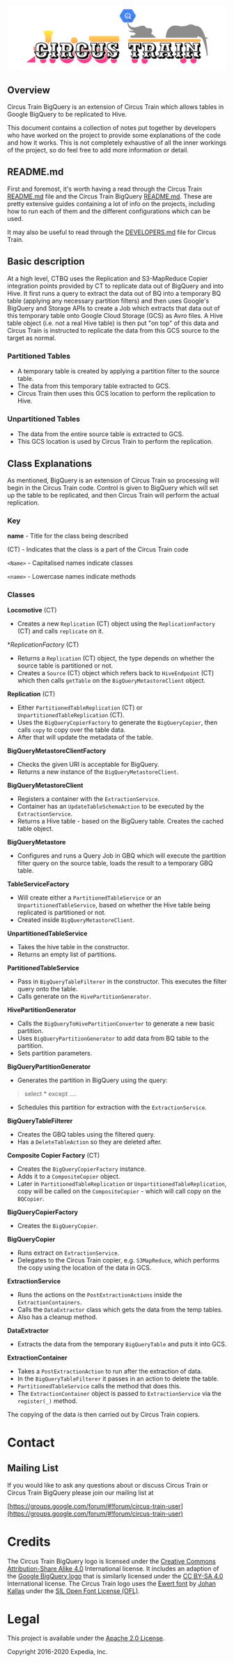 ![Circus Train BigQuery.](circus-train-bigquery.png "Moving data from Google BigQuery to Hive.")

## Overview 
Circus Train BigQuery is an extension of Circus Train which allows tables in Google BigQuery to be replicated to Hive.

This document contains a collection of notes put together by developers who have worked on the project to provide some explanations of the code and how it works. This is not completely exhaustive of all the inner workings of the project, so do feel free to add more information or detail. 


## README.md

First and foremost, it's worth having a read through the Circus Train [README.md](https://github.com/HotelsDotCom/circus-train/blob/master/README.md) file and the Circus Train BigQuery [README.md](https://github.com/HotelsDotCom/circus-train-bigquery/blob/master/README.md). These are pretty extensive guides containing a lot of info on the projects, including how to run each of them and the different configurations which can be used. 

It may also be useful to read through the [DEVELOPERS.md](https://github.com/HotelsDotCom/circus-train/blob/master/DEVELOPERS.md) file for Circus Train. 


## Basic description

At a high level, CTBQ uses the Replication and S3-MapReduce Copier integration points provided by CT to replicate data out of BigQuery and into Hive. It first runs a query to extract the data out of BQ into a temporary BQ table (applying any necessary partition filters) and then uses Google's BigQuery and Storage APIs to create a Job which extracts that data out of this temporary table onto Google Cloud Storage (GCS) as Avro files. A Hive table object (i.e. not a real Hive table) is then put "on top" of this data and Circus Train is instructed to replicate the data from this GCS source to the target as normal.


### Partitioned Tables

* A temporary table is created by applying a partition filter to the source table. 
* The data from this temporary table extracted to GCS. 
* Circus Train then uses this GCS location to perform the replication to Hive.


### Unpartitioned Tables

* The data from the entire source table is extracted to GCS.
* This GCS location is used by Circus Train to perform the replication. 


## Class Explanations
As mentioned, BigQuery is an extension of Circus Train so processing will begin in the Circus Train code. Control is given to BigQuery which will set up the table to be replicated, and then Circus Train will perform the actual replication. 


### Key

**name** - Title for the class being described

(CT) - Indicates that the class is a part of the Circus Train code 

`<Name>` -  Capitalised names indicate classes

`<name>` - Lowercase names indicate methods


### Classes

**Locomotive** (CT)

* Creates a new `Replication` (CT) object using the `ReplicationFactory` (CT) and calls `replicate` on it.

**ReplicationFactory* (CT)

* Returns a `Replication` (CT) object, the type depends on whether the source table is partitioned or not.
* Creates a `Source` (CT) object which refers back to `HiveEndpoint` (CT) which then calls `getTable` on the `BigQueryMetastoreClient` object.  

**Replication** (CT)

* Either `PartitionedTableReplication` (CT) or `UnpartitionedTableReplication` (CT).
* Uses the `BigQueryCopierFactory` to generate the `BigQueryCopier`, then calls `copy` to copy over the table data. 
* After that will update the metadata of the table. 


**BigQueryMetastoreClientFactory**

* Checks the given URI is acceptable for BigQuery.
* Returns a new instance of the `BigQueryMetastoreClient`.


**BigQueryMetastoreClient**

* Registers a container with the `ExtractionService`.
* Container has an `UpdateTableSchemaAction` to be executed by the `ExtractionService`.
* Returns a Hive table - based on the BigQuery table. Creates the cached table object.


**BigQueryMetastore**

* Configures and runs a Query Job in GBQ which will execute the partition filter query on the source table, loads the result to a temporary GBQ table.


**TableServiceFactory**

* Will create either a `PartitionedTableService` or an `UnpartitionedTableService`, based on whether the Hive table being replicated is partitioned or not.
* Created inside `BigQueryMetastoreClient`.


**UnpartitionedTableService**

* Takes the hive table in the constructor. 
* Returns an empty list of partitions. 


**PartitionedTableService**

* Pass in `BigQueryTableFilterer` in the constructor. This executes the filter query onto the table.
* Calls generate on the `HivePartitionGenerator`.


**HivePartitionGenerator** 

* Calls the `BigQueryToHivePartitionConverter` to generate a new basic partition.
* Uses `BigQueryPartitionGenerator` to add data from BQ table to the partition.
* Sets partition parameters.


**BigQueryPartitionGenerator**

* Generates the partition in BigQuery using the query:
> select * except <partition column> ....

* Schedules this partition for extraction with the `ExtractionService`.


**BigQueryTableFilterer** 

* Creates the GBQ tables using the filtered query.
* Has a `DeleteTableAction` so they are deleted after.


**Composite Copier Factory** (CT)

* Creates the `BigQueryCopierFactory` instance.
* Adds it to a `CompositeCopier` object.
* Later in `PartitionedTableReplication` or `UnpartitionedTableReplication`, copy will be called on the `CompositeCopier` - which will call copy on the `BQCopier`.


**BigQueryCopierFactory**

* Creates the `BigQueryCopier`.


**BigQueryCopier**

* Runs extract on `ExtractionService`.
* Delegates to the Circus Train copier, e.g. `S3MapReduce`, which performs the copy using the location of the data in GCS. 


**ExtractionService**

* Runs the actions on the `PostExtractionActions` inside the `ExtractionContainers`.
* Calls the `DataExtractor` class which gets the data from the temp tables.
* Also has a cleanup method.


**DataExtractor** 

* Extracts the data from the temporary `BigQueryTable` and puts it into GCS.


**ExtractionContainer** 

* Takes a `PostExtractionAction` to run after the extraction of data.
* In the `BigQueryTableFilterer` it passes in an action to delete the table.
* `PartitionedTableService` calls the method that does this.
* The `ExtractionContainer` object is passed to `ExtractionService` via the `register(_)` method.


The copying of the data is then carried out by Circus Train copiers.

# Contact

## Mailing List
If you would like to ask any questions about or discuss Circus Train or Circus Train BigQuery please join our mailing list at 

  [https://groups.google.com/forum/#!forum/circus-train-user](https://groups.google.com/forum/#!forum/circus-train-user)
  
# Credits
The Circus Train BigQuery logo is licensed under the [Creative Commons Attribution-Share Alike 4.0](https://creativecommons.org/licenses/by-sa/4.0/deed.en) International license. It includes an adaption of the [Google BigQuery logo](https://commons.wikimedia.org/wiki/File:Google-BigQuery-Logo.svg) that is similarly licensed under the [CC BY-SA 4.0](https://creativecommons.org/licenses/by-sa/4.0/deed.en) International license. The Circus Train logo uses the [Ewert font](http://www.1001fonts.com/ewert-font.html) by [Johan Kallas](http://www.1001fonts.com/users/kallasjohan/) under the [SIL Open Font License (OFL)](http://scripts.sil.org/cms/scripts/page.php?site_id=nrsi&id=OFL). 

# Legal
This project is available under the [Apache 2.0 License](http://www.apache.org/licenses/LICENSE-2.0.html).

Copyright 2016-2020 Expedia, Inc.
